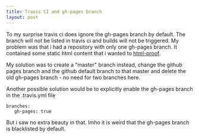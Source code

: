 ```yaml
---
title: Travis CI and gh-pages branch
layout: post
---
```


To my surprise travis ci does ignore the gh-pages branch by default. The branch will not be listed in travis ci and builds will not be triggered. My problem was that i had a repository with only one gh-pages branch. It contained some static html content that i wanted to [html-proof](https://github.com/gjtorikian/html-proofer).

My solution was to create a "master" branch instead, change the github pages branch and the github default branch to that master and delete the old gh-pages branch - no need for two branches here.

Another possible solution would be to explicitly enable the gh-pages branch in the .travis.yml file
```
branches:
   gh-pages: true
```
But i saw no extra beauty in that. Imho it is weird that the gh-pages branch is blacklisted by default.